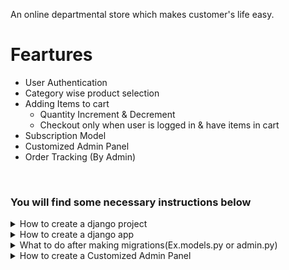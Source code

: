 An online departmental store which makes customer's life easy.

# Feartures 
- User Authentication
- Category wise product selection
- Adding Items to cart
  - Quantity Increment & Decrement
  - Checkout only when user is logged in &     have items in cart
- Subscription Model
- Customized Admin Panel
- Order Tracking (By Admin)

<br> 

### You will find some necessary instructions below
<details> 
<summary>How to create a django project</summary>

To install django and create a django project first open a folder and then move into that folder and open terminal do the following steps(in the terminal).

1. Install django
```
pip install django
```
2. Upgrade django (If needed)
```
pip install django --upgrade
```

1. Create Project
```
django-admin startproject store
```
1. go to the project folder
```
cd store
```
1. Run server
```
python manage.py runserver
```

You can use any preferred name instead of `store` .

</details>

<details> 
<summary>How to create a django app</summary>

To install app after creating a project run the following command in the terminal.

```
python manage.py startapp shopStore
```

You can use any preferred name instead of `shopStore` .

</details>

<details> 
<summary>What to do after making migrations(Ex.models.py or admin.py)</summary>

Run the following commands in the terminal 

```
python manage.py makemigrations
python manage.py migrate
```
</details>

<details> 
<summary>How to create a Customized Admin Panel</summary>

We have to install jazzmin using terminal

To install ,
Run the following commands in the terminal 
```
pip install -U django-jazzmin
```
Then go to `settings.py` and type `'jazzmin',` in the INSTALLED APPS

</details>
